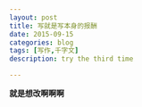```yaml
---
layout: post
title: 写就是写本身的报酬
date: 2015-09-15
categories: blog
tags: [写作,千字文]
description: try the third time

---
```


**就是想改啊啊啊**








